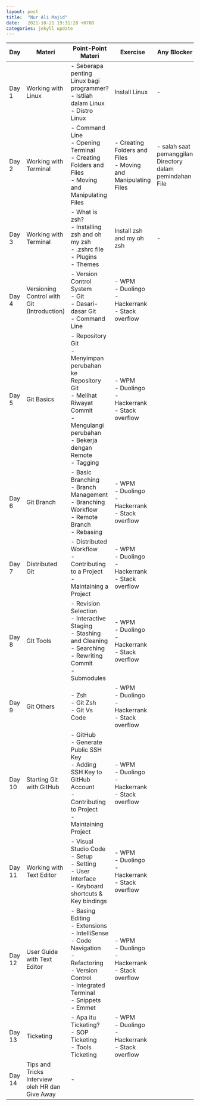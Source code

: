 ```yaml
---
layout: post
title:  "Nur Ali Majid"
date:   2021-10-21 19:31:28 +0700
categories: jekyll update
---
```

| Day    | Materi                                          | Point-Point Materi                                                                                                                                                       | Exercise                                                          | Any Blocker                                               | Pengumpulan Tugas                                                                                                                                                              |
| ------ | ----------------------------------------------- | ------------------------------------------------------------------------------------------------------------------------------------------------------------------------ | ----------------------------------------------------------------- | --------------------------------------------------------- | ------------------------------------------------------------------------------------------------------------------------------------------------------------------------------ |
| Day 1  | Working with Linux                              | \- Seberapa penting Linux bagi programmer?<br>\- Istliah dalam Linux<br>\- Distro Linux                                                                                  | Install Linux                                                     | \-                                                        | [https://drive.google.com/file/d/1Of0qCywR9mp56PPsK5rO-uMk1wNaht0c/view?usp=sharing](https://drive.google.com/file/d/1Of0qCywR9mp56PPsK5rO-uMk1wNaht0c/view?usp=sharing)       |
| Day 2  | Working with Terminal                           | \- Command Line<br>\- Opening Terminal<br>\- Creating Folders and Files<br>\- Moving and Manipulating Files                                                              | \- Creating Folders and Files<br>\- Moving and Manipulating Files | \- salah saat pemanggilan Directory dalam pemindahan File | [https://drive.google.com/drive/folders/1V6DTCijoY2aWmBDB\_iS3VG8hWKZYCkPP?usp=sharing](https://drive.google.com/drive/folders/1V6DTCijoY2aWmBDB_iS3VG8hWKZYCkPP?usp=sharing)  |
| Day 3  | Working with Terminal                           | \- What is zsh?<br>\- Installing zsh and oh my zsh<br>\- .zshrc file<br>\- Plugins<br>\- Themes                                                                          | Install zsh and my oh zsh                                         | \-                                                        | [https://drive.google.com/drive/folders/16qJuURh8OrysKcBZztSpIJ25ardtYfSy?usp=sharing](https://drive.google.com/drive/folders/16qJuURh8OrysKcBZztSpIJ25ardtYfSy?usp=sharing)   |
| Day 4  | Versioning Control with Git (Introduction)      | \- Version Control System<br>\- Git<br>\- Dasari-dasar Git<br>\- Command Line                                                                                            | \- WPM<br>\- Duolingo<br>\- Hackerrank<br>\- Stack overflow       |                                                           | [https://drive.google.com/drive/folders/1YyxCtBxDXergdW3UVPHReP2BX-wZ5ZkB?usp=sharing](https://drive.google.com/drive/folders/1YyxCtBxDXergdW3UVPHReP2BX-wZ5ZkB?usp=sharing)   |
| Day 5  | Git Basics                                      | \- Repository Git<br>\- Menyimpan perubahan ke Repository Git<br>\- Melihat Riwayat Commit<br>\- Mengulangi perubahan<br>\- Bekerja dengan Remote<br>\- Tagging          | \- WPM<br>\- Duolingo<br>\- Hackerrank<br>\- Stack overflow       |                                                           | [https://drive.google.com/drive/folders/1MxQFb1ckhFZurT5nre7MZKFptGo66IiI?usp=sharing](https://drive.google.com/drive/folders/1MxQFb1ckhFZurT5nre7MZKFptGo66IiI?usp=sharing)   |
| Day 6  | Git Branch                                      | \- Basic Branching<br>\- Branch Management<br>\- Branching Workflow<br>\- Remote Branch<br>\- Rebasing                                                                   | \- WPM<br>\- Duolingo<br>\- Hackerrank<br>\- Stack overflow       |                                                           | [https://drive.google.com/drive/folders/138\_UfShOnKHzdiefVEW7V6CdsOPx9Mq\_?usp=sharing](https://drive.google.com/drive/folders/138_UfShOnKHzdiefVEW7V6CdsOPx9Mq_?usp=sharing) |
| Day 7  | Distributed Git                                 | \- Distributed Workflow<br>\- Contributing to a Project<br>\- Maintaining a Project                                                                                      | \- WPM<br>\- Duolingo<br>\- Hackerrank<br>\- Stack overflow       |                                                           | [https://drive.google.com/drive/folders/1XrrE7EvL7cLgyDTjvL4Z\_Oq81NzpOe0Y?usp=sharing](https://drive.google.com/drive/folders/1XrrE7EvL7cLgyDTjvL4Z_Oq81NzpOe0Y?usp=sharing)  |
| Day 8  | GIt Tools                                       | \- Revision Selection<br>\- Interactive Staging<br>\- Stashing and Cleaning<br>\- Searching<br>\- Rewriting Commit<br>\- Submodules                                      | \- WPM<br>\- Duolingo<br>\- Hackerrank<br>\- Stack overflow       |                                                           | [https://drive.google.com/drive/folders/1mjL0S5hvEAw0RmCho9UK\_N7VEcyUKPGB?usp=sharing](https://drive.google.com/drive/folders/1mjL0S5hvEAw0RmCho9UK_N7VEcyUKPGB?usp=sharing)  |
| Day 9  | Git Others                                      | \- Zsh<br>\- Git Zsh<br>\- Git Vs Code                                                                                                                                   | \- WPM<br>\- Duolingo<br>\- Hackerrank<br>\- Stack overflow       |                                                           | [https://drive.google.com/drive/folders/1tryTCNswfeRMn4wkHjC22Nj5QO0iHnl8?usp=sharing](https://drive.google.com/drive/folders/1tryTCNswfeRMn4wkHjC22Nj5QO0iHnl8?usp=sharing)   |
| Day 10 | Starting Git with GitHub                        | \- GitHub<br>\- Generate Public SSH Key<br>\- Adding SSH Key to GitHub Account<br>\- Contributing to Project<br>\- Maintaining Project                                   | \- WPM<br>\- Duolingo<br>\- Hackerrank<br>\- Stack overflow       |                                                           | [https://drive.google.com/drive/folders/1XDr\_LpXC4x42qAMuCEvqYuC01cnJpM4j?usp=sharing](https://drive.google.com/drive/folders/1XDr_LpXC4x42qAMuCEvqYuC01cnJpM4j?usp=sharing)  |
| Day 11 | Working with Text Editor                        | \- Visual Studio Code<br>\- Setup<br>\- Setting<br>\- User Interface<br>\- Keyboard shortcuts & Key bindings                                                             | \- WPM<br>\- Duolingo<br>\- Hackerrank<br>\- Stack overflow       |                                                           | [https://drive.google.com/drive/folders/1WadKqrJo7XBsXfsF\_-PhjS-3FnefNSbz?usp=sharing](https://drive.google.com/drive/folders/1WadKqrJo7XBsXfsF_-PhjS-3FnefNSbz?usp=sharing)  |
| Day 12 | User Guide with Text Editor                     | \- Basing Editing<br>\- Extensions<br>\- IntelliSense<br>\- Code Navigation<br>\- Refactoring<br>\- Version Control<br>\- Integrated Terminal<br>\- Snippets<br>\- Emmet | \- WPM<br>\- Duolingo<br>\- Hackerrank<br>\- Stack overflow       |                                                           | [https://drive.google.com/drive/folders/1bDK\_xBG5sBj-GEtj5ntwvCEt1vna1PC\_?usp=sharing](https://drive.google.com/drive/folders/1bDK_xBG5sBj-GEtj5ntwvCEt1vna1PC_?usp=sharing) |
| Day 13 | Ticketing                                       | \- Apa itu Ticketing?<br>\- SOP Ticketing<br>\- Tools Ticketing                                                                                                          | \- WPM<br>\- Duolingo<br>\- Hackerrank<br>\- Stack overflow       |                                                           |                                                                                                                                                                                |
| Day 14 | Tips and Tricks Interview oleh HR dan Give Away | \-                                                                                                                                                                       |                                                                   |                                                           |